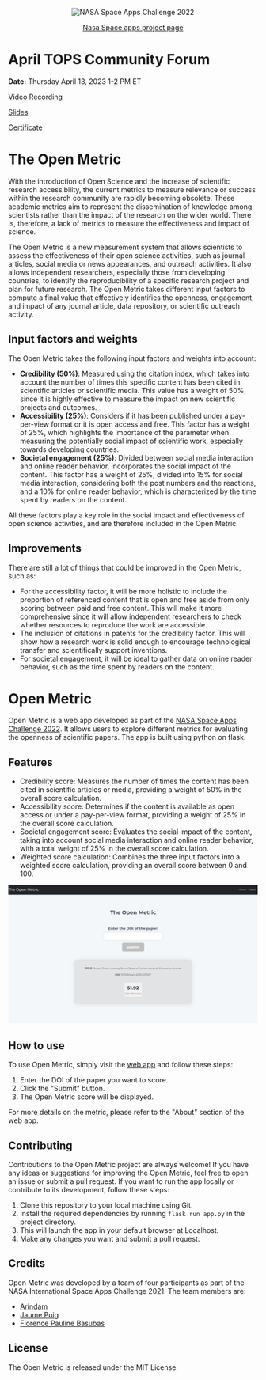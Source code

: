 <p align="center">
  <img src="https://sa-2019.s3.amazonaws.com/media/images/Space_Apps_Default_Logo_-_2-Color_White.width-352.png" alt="NASA Space Apps Challenge 2022">
</p>
<p align="center">
  <a href="https://2022.spaceappschallenge.org/challenges/2022-challenges/measuring-open-science/teams/the-open-metric/project">Nasa Space apps project page</a>
</p>

# April TOPS Community Forum #

**Date:** Thursday April 13, 2023 1-2 PM ET

[Video Recording](https://www.youtube.com/watch?v=PSeKlCl7YLs)

[Slides](https://zenodo.org/record/7826161#.ZEBHunbMKUk)

[Certificate](https://docs.google.com/viewer?url=https://raw.githubusercontent.com/aryndam9/nasa-spaceappschallenge/03d16d1db67157a57ac11f287be0aa99d1268048/NASA_TOPS_Forum_Participation_Metrics.pdf)


# The Open Metric

With the introduction of Open Science and the increase of scientific research accessibility, the current metrics to measure relevance or success within the research community are rapidly becoming obsolete. These academic metrics aim to represent the dissemination of knowledge among scientists rather than the impact of the research on the wider world. There is, therefore, a lack of metrics to measure the effectiveness and impact of science. 

The Open Metric is a new measurement system that allows scientists to assess the effectiveness of their open science activities, such as journal articles, social media or news appearances, and outreach activities. It also allows independent researchers, especially those from developing countries, to identify the reproducibility of a specific research project and plan for future research. The Open Metric takes different input factors to compute a final value that effectively identifies the openness, engagement, and impact of any journal article, data repository, or scientific outreach activity.

## Input factors and weights

The Open Metric takes the following input factors and weights into account:

- **Credibility (50%)**: Measured using the citation index, which takes into account the number of times this specific content has been cited in scientific articles or scientific media. This value has a weight of 50%, since it is highly effective to measure the impact on new scientific projects and outcomes.
- **Accessibility (25%)**: Considers if it has been published under a pay-per-view format or it is open access and free. This factor has a weight of 25%, which highlights the importance of the parameter when measuring the potentially social impact of scientific work, especially towards developing countries.
- **Societal engagement (25%)**: Divided between social media interaction and online reader behavior, incorporates the social impact of the content. This factor has a weight of 25%, divided into 15% for social media interaction, considering both the post numbers and the reactions, and a 10% for online reader behavior, which is characterized by the time spent by readers on the content.

All these factors play a key role in the social impact and effectiveness of open science activities, and are therefore included in the Open Metric.

## Improvements

There are still a lot of things that could be improved in the Open Metric, such as:

- For the accessibility factor, it will be more holistic to include the proportion of referenced content that is open and free aside from only scoring between paid and free content. This will make it more comprehensive since it will allow independent researchers to check whether resources to reproduce the work are accessible.
- The inclusion of citations in patents for the credibility factor. This will show how a research work is solid enough to encourage technological transfer and scientifically support inventions.
- For societal engagement, it will be ideal to gather data on online reader behavior, such as the time spent by readers on the content.


# Open Metric

Open Metric is a web app developed as part of the [NASA Space Apps Challenge 2022]([https://2021.spaceappschallenge.org/challenges/statements/open-metric/details](https://2022.spaceappschallenge.org/challenges/2022-challenges/measuring-open-science/teams/the-open-metric/project)). It allows users to explore different metrics for evaluating the openness of scientific papers. The app is built using python on flask.

## Features

-  Credibility score: Measures the number of times the content has been cited in scientific articles or media, providing a weight of 50% in the overall score calculation.
- Accessibility score: Determines if the content is available as open access or under a pay-per-view format, providing a weight of 25% in the overall score calculation.
- Societal engagement score: Evaluates the social impact of the content, taking into account social media interaction and online reader behavior, with a total weight of 25% in the overall score calculation.
- Weighted score calculation: Combines the three input factors into a weighted score calculation, providing an overall score between 0 and 100.

<div align="center">
    <img src="https://github.com/aryndam9/nasa-spaceappschallenge/blob/main/v1-old/Screenshot_1.png" alt="Open Metric Web App Screenshot">
</div>

## How to use

To use Open Metric, simply visit the [web app](https://nasa-spaceapps.vercel.app/) and follow these steps:

1. Enter the DOI of the paper you want to score.
2. Click the "Submit" button.
3. The Open Metric score will be displayed.

For more details on the metric, please refer to the "About" section of the web app.


## Contributing

Contributions to the Open Metric project are always welcome! If you have any ideas or suggestions for improving the Open Metric, feel free to open an issue or submit a pull request.
If you want to run the app locally or contribute to its development, follow these steps:

1. Clone this repository to your local machine using Git.
2. Install the required dependencies by running `flask run app.py` in the project directory.
3. This will launch the app in your default browser at Localhost.
4. Make any changes you want and submit a pull request.

## Credits

Open Metric was developed by a team of four participants as part of the NASA International Space Apps Challenge 2021. The team members are:

- [Arindam](https://github.com/aryndam9)
- [Jaume Puig](https://github.com/JaumePuig98)
- [Florence Pauline Basubas]()

## License

The Open Metric is released under the MIT License.
